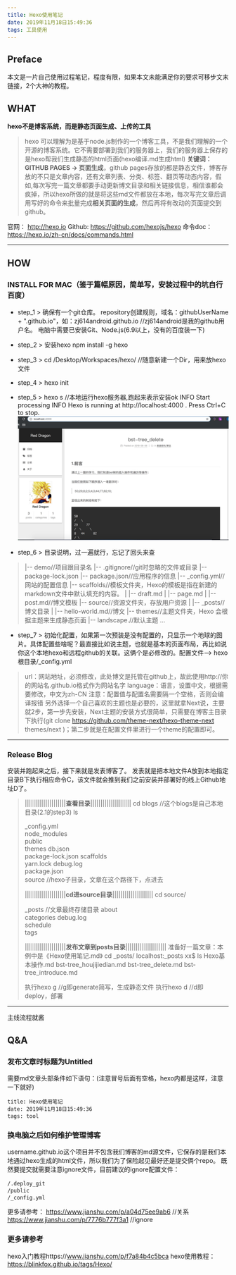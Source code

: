 ```yaml
---
title: Hexo使用笔记
date: 2019年11月18日15:49:36
tags: 工具使用
---
```


## Preface
本文是一片自己使用过程笔记，程度有限，如果本文未能满足你的要求可移步文末链接，2个大神的教程。

## WHAT
**hexo不是博客系统，而是静态页面生成、上传的工具**

> hexo 可以理解为是基于node.js制作的一个博客工具，不是我们理解的一个开源的博客系统。它不需要部署到我们的服务器上，我们的服务器上保存的是hexo帮我们生成静态的html页面(hexo编译.md生成html)
**关键词：GITHUB PAGES -> 页面生成**，github pages存放的都是静态文件，博客存放的不只是文章内容，还有文章列表、分类、标签、翻页等动态内容，假如,每次写完一篇文章都要手动更新博文目录和相关链接信息，相信谁都会疯掉，所以hexo所做的就是将这些md文件都放在本地，每次写完文章后调用写好的命令来批量完成**相关页面的生成**，然后再将有改动的页面提交到github。

官网： http://hexo.io
Github: https://github.com/hexojs/hexo
命令doc：https://hexo.io/zh-cn/docs/commands.html

---

## HOW
### INSTALL FOR MAC（鉴于篇幅原因，简单写，安装过程中的坑自行百度）
- step_1 > 
确保有一个git仓库。 repository创建规则，域名：githubUserName + ".github.io"，如：zj614android.github.io     //zj614android是我的github用户名。
电脑中需要已安装Git、Node.js(6.9以上，没有的百度装一下)
- step_2 > 安装hexo
npm install -g hexo 

- step_3 > cd /Desktop/Workspaces/hexo/  //随意新建一个Dir，用来放hexo文件

- step_4 > hexo init

- step_5 > hexo s //本地运行hexo服务器,跑起来表示安装ok
INFO  Start processing
INFO  Hexo is running at http://localhost:4000 . Press Ctrl+C to stop.
![](https://raw.githubusercontent.com/410799459pic/pics/master/img/20191118152526.jpg)

- step_6 > 目录说明，过一遍就行，忘记了回头来查
>
>|-- demo//项目跟目录名
|-- .gitignore//git时忽略的文件或目录
|-- package-lock.json
|-- package.json//应用程序的信息
|-- _config.yml//网站的配置信息
|-- scaffolds//模板文件夹，Hexo的模板是指在新建的markdown文件中默认填充的内容。
|   |-- draft.md
|   |-- page.md
|   |-- post.md//博文模板
|-- source//资源文件夹，存放用户资源
|   |-- _posts//博文目录
|       |-- hello-world.md//博文
|-- themes//主题文件夹，Hexo 会根据主题来生成静态页面
|-- landscape.//默认主题
...


- step_7 > 初始化配置，如果第一次预装是没有配置的，只显示一个地球的图片。具体配置些啥呢？最直接比如说主题，也就是基本的页面布局，再比如说你这个本地hexo和远程github的关联。这俩个是必修改的。配置文件-->  hexo根目录/_config.yml
> url：网站地址，必须修改，此处博文是托管在github上，故此使用http://你的网站名.github.io格式作为网站名字
language：语言，设置中文，根据需要修改，中文为zh-CN
注意：配置值与配置名需要隔一个空格，否则会编译报错
另外选择一个自己喜欢的主题也是必要的，这里就拿Next说，主要就2步，第一步先安装，Next主题的安装方式很简单，只需要在博客主目录下执行(git clone https://github.com/theme-next/hexo-theme-next themes/next
)；第二步就是在配置文件里进行一个theme的配置即可。


---
### Release  Blog
安装并跑起来之后，接下来就是发表博客了。
发表就是把本地文件A放到本地指定目录B下执行相应命令C，该文件就会推到我们之前安装并部署好的线上Github地址D了。

> ||||||||||||||||||||**查看目录**||||||||||||||||||||
cd blogs  //这个blogs是自己本地目录(2.1的step3)
ls
>
> _config.yml       
node_modules      
public            
themes
db.json           
package-lock.json
scaffolds         
yarn.lock
debug.log         
package.json      
source  //hexo子目录，文章在这个路径下，点进去
>
> ||||||||||||||||||||**cd进source目录**||||||||||||||||||||
> cd source/
> 
> _posts  //文章最终存储目录
about      
categories 
debug.log  
schedule   
tags
>
> ||||||||||||||||||||**发布文章到posts目录**||||||||||||||||||||
> 准备好一篇文章：本例中是《Hexo使用笔记.md》
> cd _posts/
localhost:_posts xx$ ls
Hexo基本操作.md          bst-tree_houjijiedian.md
bst-tree_delete.md       bst-tree_introduce.md
>
> 执行hexo g   //g即generate简写，生成静态文件
> 执行hexo d   //d即deploy，部署

---

主线流程就酱

## Q&A
### 发布文章时标题为Untitled
需要md文章头部条件如下语句：(注意冒号后面有空格，hexo内都是这样，注意一下就好)
```
title: Hexo使用笔记
date: 2019年11月18日15:49:36
tags: tool
```


### 换电脑之后如何维护管理博客
username.github.io这个项目并不包含我们博客的md源文件，它保存的是我们本地通过hexo生成的html文件，所以我们为了保险起见最好还是提交俩个repo。
既然要提交就需要注意ignore文件，目前建议的ignore配置文件：
```
/.deploy_git
/public
/_config.yml
```

更多请参考：
https://www.jianshu.com/p/a04d75ee9ab6 //关系
https://www.jianshu.com/p/7776b777f3a1 //ignore

### 更多请参考
hexo入门教程https://www.jianshu.com/p/f7a84b4c5bca
hexo使用教程：https://blinkfox.github.io/tags/Hexo/

